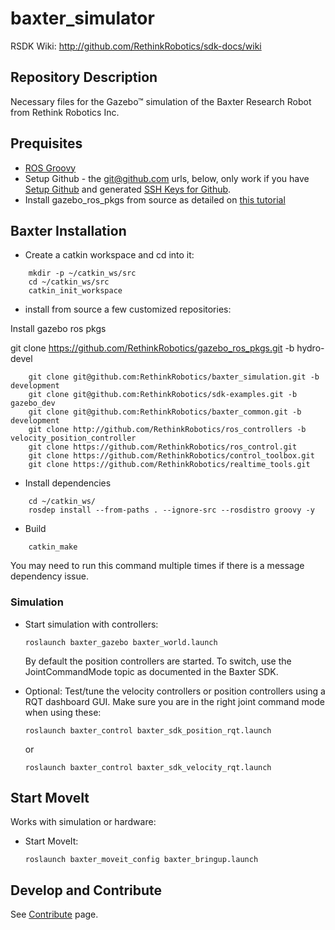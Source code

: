 baxter_simulator
=============
RSDK Wiki: http://github.com/RethinkRobotics/sdk-docs/wiki

## Repository Description
Necessary files for the Gazebo™ simulation of the Baxter Research Robot from Rethink Robotics Inc.


## Prequisites

 * [ROS Groovy](http://wiki.ros.org/groovy/Installation)
 * Setup Github - the git@github.com urls, below, only work if you have [Setup Github](https://help.github.com/articles/set-up-git) and generated [SSH Keys for Github](https://help.github.com/articles/generating-ssh-keys).
 * Install gazebo_ros_pkgs from source as detailed on [this tutorial](http://gazebosim.org/wiki/Tutorials/1.9/Installing_gazebo_ros_Packages)


## Baxter Installation

* Create a catkin workspace and cd into it:

```
    mkdir -p ~/catkin_ws/src
    cd ~/catkin_ws/src
    catkin_init_workspace
```

* install from source a few customized repositories:

Install gazebo ros pkgs

git clone https://github.com/RethinkRobotics/gazebo_ros_pkgs.git -b hydro-devel

```
    git clone git@github.com:RethinkRobotics/baxter_simulation.git -b development
    git clone git@github.com:RethinkRobotics/sdk-examples.git -b gazebo_dev
    git clone git@github.com:RethinkRobotics/baxter_common.git -b development
    git clone http://github.com/RethinkRobotics/ros_controllers -b velocity_position_controller
    git clone https://github.com/RethinkRobotics/ros_control.git
    git clone https://github.com/RethinkRobotics/control_toolbox.git
    git clone https://github.com/RethinkRobotics/realtime_tools.git

```

* Install dependencies

```
    cd ~/catkin_ws/
    rosdep install --from-paths . --ignore-src --rosdistro groovy -y
```

* Build

```
    catkin_make
```
You may need to run this command multiple times if there is a message dependency issue.

### Simulation 

 * Start simulation with controllers:
   ```
   roslaunch baxter_gazebo baxter_world.launch
   ```
   By default the position controllers are started. To switch, use the JointCommandMode topic as documented in the Baxter SDK.

 * Optional: Test/tune the velocity controllers or position controllers using a RQT dashboard GUI. Make sure you are in the right joint command mode when using these:

   ```
   roslaunch baxter_control baxter_sdk_position_rqt.launch
   ```
   or
   ```
   roslaunch baxter_control baxter_sdk_velocity_rqt.launch 
   ```

## Start MoveIt

Works with simulation or hardware:

 * Start MoveIt:

   ```
   roslaunch baxter_moveit_config baxter_bringup.launch
   ```

## Develop and Contribute

See [Contribute](https://github.com/osrf/baxter/blob/master/CONTRIBUTING.md) page.
